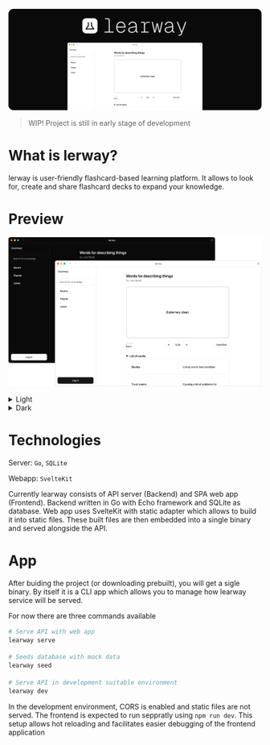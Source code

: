 ![banner](./assets/banner.webp)

> WIP! Project is still in early stage of development

# What is lerway?

lerway is user-friendly flashcard-based learning platform. It allows to look for, create and share flashcard decks to expand your knowledge.

# Preview

![preview](./assets/preview.webp)

<details>
<summary>Light</summary>
<img src="./assets/screenshot-light.webp"/>
</details>
<details>
<summary>Dark</summary>
<img src="./assets/screenshot-dark.webp"/>
</details>

# Technologies

Server: `Go`, `SQLite`

Webapp: `SvelteKit`

Currently learway consists of API server (Backend) and SPA web app (Frontend). Backend written in Go with Echo framework and SQLite as database. Web app uses SvelteKit with static adapter which allows to build it into static files. These built files are then embedded into a single binary and served alongside the API.

# App

After buiding the project (or downloading prebuilt), you will get a sigle binary. By itself it is a CLI app which allows you to manage how learway service will be served.

For now there are three commands available

```bash
# Serve API with web app
learway serve

# Seeds database with mock data
learway seed

# Serve API in development suitable environment
learway dev
```

In the development environment, CORS is enabled and static files are not served. The frontend is expected to run seppratly using `npm run dev`. This setup allows hot reloading and facilitates easier debugging of the frontend application